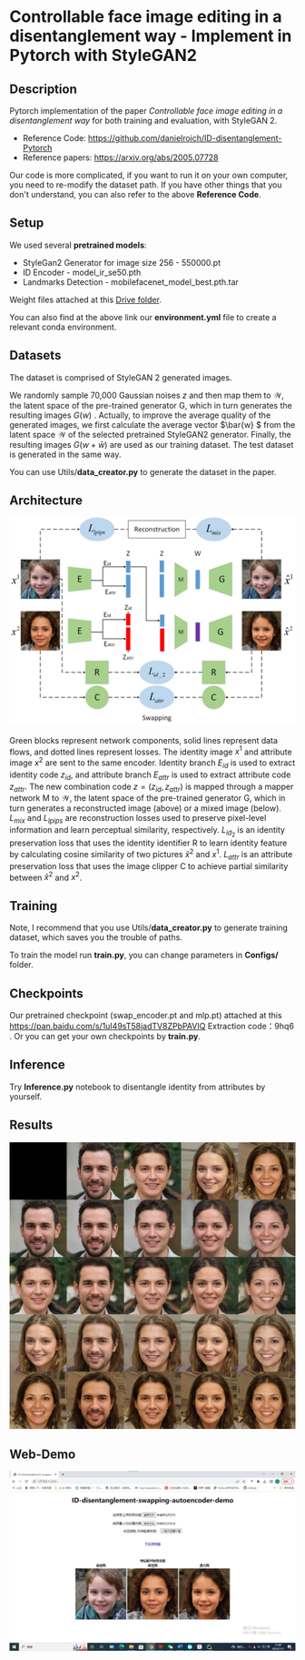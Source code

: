 # Controllable face image editing in a disentanglement way - Implement in Pytorch with StyleGAN2



## Description

Pytorch implementation of the paper *Controllable face image editing in a disentanglement way* for both training and evaluation, with StyleGAN 2.

- Reference Code: https://github.com/danielroich/ID-disentanglement-Pytorch
- Reference papers: https://arxiv.org/abs/2005.07728

Our code is more complicated, if you want to run it on your own computer, you need to re-modify the dataset path. If you have other things that you don't understand, you can also refer to the above **Reference Code**.



## Setup

We used several **pretrained models**: 
- StyleGan2 Generator for image size 256 - 550000.pt
- ID Encoder - model_ir_se50.pth
- Landmarks Detection - mobilefacenet_model_best.pth.tar

Weight files attached at this [Drive folder](https://drive.google.com/drive/folders/18K5YBBJRiCIradtttlLcdtSyLUo3cUI5?usp=sharing).

You can also find at the above link our **environment.yml** file to create a relevant conda environment.



## Datasets  

The dataset is comprised of StyleGAN 2 generated images. 

We randomly sample 70,000 Gaussian noises $z$ and then map them to $\mathcal{W}$, the latent space of the pre-trained generator G, which in turn generates the resulting images $G(w)$ . Actually, to improve the average quality of the generated images, we first calculate the average vector $\bar{w} $ from the latent space $\mathcal{W}$ of the selected pretrained StyleGAN2 generator. Finally, the resulting images $G(w + \bar{w} )$  are used as our training dataset. The test dataset is generated in the same way.

You can use Utils/**data_creator.py**  to generate the dataset in the paper.



## **Architecture** 

![Architecture](./Architecture.jpg)

Green blocks represent network components, solid lines represent data flows, and dotted lines represent losses. The identity image $x^{1}$ and attribute image $x^{2}$ are sent to the same encoder. Identity branch  $E_{id}$  is used to extract identity code  $z_{id}$, and attribute branch $E_{attr}$ is used to extract attribute code $z_{attr}$. The new combination code $z = ({z_{id}},{z_{attr}})$ is mapped through a mapper network M to $\mathcal{W}$, the latent space of the pre-trained generator G, which in turn generates a reconstructed image (above) or a mixed image (below). $L_{mix}$ and $L_{lpips}$ are reconstruction losses used to preserve pixel-level information and learn perceptual similarity, respectively. $L_{id_2}$  is an identity preservation loss that uses the identity identifier R to learn identity feature by calculating cosine similarity of two pictures $\hat{x}^{2}$ and $x^{1}$. $L_{attr}$  is an attribute preservation loss that uses the image clipper C to achieve partial similarity between  $\hat{x}^{2}$ and $x^{2}$.



## Training

Note, I recommend that you use Utils/**data_creator.py** to generate training dataset, which saves you the trouble of paths.

To train the model run **train.py**, you can change parameters in **Configs/** folder.



## Checkpoints

Our pretrained checkpoint (swap_encoder.pt and mlp.pt) attached at this https://pan.baidu.com/s/1uI49sT58jadTV8ZPbPAVIQ 
Extraction code：9hq6 . Or you can get your own checkpoints by  **train.py**.



## Inference

Try **Inference.py** notebook to disentangle identity from attributes by yourself.



## Results

![Results](./Results.jpg)



## Web-Demo

![Web_Demo](./Web_Demo/Web_Demo.jpg)
